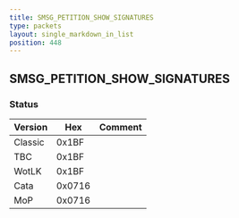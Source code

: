 ```yaml
---
title: SMSG_PETITION_SHOW_SIGNATURES
type: packets
layout: single_markdown_in_list
position: 448
---
```


## SMSG_PETITION_SHOW_SIGNATURES

### Status

Version    | Hex        | Comment
---------- | ---------- | ---------- 
Classic    | 0x1BF      | 
TBC        | 0x1BF      | 
WotLK      | 0x1BF      | 
Cata       | 0x0716     | 
MoP        | 0x0716     | 